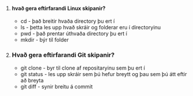 1. #### hvað gera eftirfarandi Linux skipanir?
   * cd - það breitir hvaða directory þu ert í
   * ls - þetta les upp hvað skráir og folderar eru í directoryinu
   * pwd - það prentar úthvaða directory þu ert í
   * mkdir - býr til folder

2. ### Hvað gera eftirfarandi Git skipanir?
   * git clone - byr til clone af repositaryinu sem þu ert í
   * git status - les upp skráir sem þú hefur breytt og þau sem þú átt eftir að breyta
   * git diff - synir breitu á commit